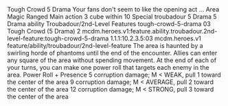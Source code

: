<ability>
  <name>Tough Crowd</name>
  <cost>5 Drama</cost>
  <flavor>Your fans don&apos;t seem to like the opening act …</flavor>
  <keywords>
    <keyword>Area</keyword>
    <keyword>Magic</keyword>
    <keyword>Ranged</keyword>
  </keywords>
  <type>Main action</type>
  <distance>3 cube within 10</distance>
  <target>Special</target>
  <metadata>
    <class>troubadour</class>
    <cost>5 Drama</cost>
    <cost_amount>5</cost_amount>
    <cost_resource>Drama</cost_resource>
    <feature_type>ability</feature_type>
    <file_dpath>Troubadour/2nd-Level Features</file_dpath>
    <item_id>tough-crowd-5-drama</item_id>
    <item_index>03</item_index>
    <item_name>Tough Crowd (5 Drama)</item_name>
    <level>2</level>
    <scc>mcdm.heroes.v1:feature.ability.troubadour.2nd-level-feature:tough-crowd-5-drama</scc>
    <scdc>1.1.1:10.2.3.5:03</scdc>
    <source>mcdm.heroes.v1</source>
    <type>feature/ability/troubadour/2nd-level-feature</type>
  </metadata>
  <effects>
    <effect type="mundane">The area is haunted by a swirling horde of phantoms until the end of the encounter. Allies can enter any square of the area without spending movement. At the end of each of your turns, you can make one power roll that targets each enemy in the area.</effect>
    <effect type="roll">
      <roll>Power Roll + Presence</roll>
      <t1>5 corruption damage; M &lt; WEAK, pull 1 toward the center of the area</t1>
      <t2>9 corruption damage; M &lt; AVERAGE, pull 2 toward the center of the area</t2>
      <t3>12 corruption damage; M &lt; STRONG, pull 3 toward the center of the area</t3>
    </effect>
  </effects>
</ability>
